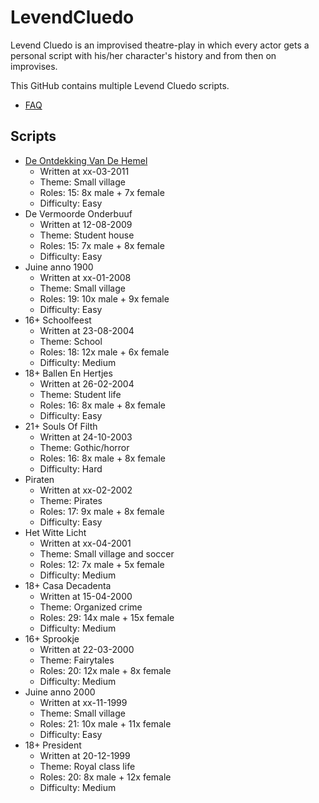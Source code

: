 # LevendCluedo

Levend Cluedo is an improvised theatre-play in which every actor gets a personal script with his/her character's history and from then on improvises.

This GitHub contains multiple Levend Cluedo scripts.

 * [FAQ](Faq.md)

## Scripts

* [De Ontdekking Van De Hemel](DeOntdekkingVanDeHemel/README.md) 
  * Written at xx-03-2011
  * Theme: Small village
  * Roles: 15: 8x male + 7x female
  * Difficulty: Easy
* De Vermoorde Onderbuuf
  * Written at 12-08-2009
  * Theme: Student house
  * Roles: 15: 7x male + 8x female
  * Difficulty: Easy
* Juine anno 1900
  * Written at xx-01-2008
  * Theme: Small village
  * Roles: 19: 10x male + 9x female
  * Difficulty: Easy
* 16+ Schoolfeest
  * Written at 23-08-2004
  * Theme: School
  * Roles: 18: 12x male + 6x female
  * Difficulty: Medium
* 18+ Ballen En Hertjes
  * Written at 26-02-2004
  * Theme: Student life
  * Roles: 16: 8x male + 8x female
  * Difficulty: Easy
* 21+ Souls Of Filth
  * Written at 24-10-2003
  * Theme: Gothic/horror
  * Roles: 16: 8x male + 8x female
  * Difficulty: Hard
* Piraten
  * Written at xx-02-2002
  * Theme: Pirates
  * Roles: 17: 9x male + 8x female
  * Difficulty: Easy
* Het Witte Licht
  * Written at xx-04-2001
  * Theme: Small village and soccer
  * Roles: 12: 7x male + 5x female
  * Difficulty: Medium
* 18+ Casa Decadenta
  * Written at 15-04-2000
  * Theme: Organized crime
  * Roles: 29: 14x male + 15x female
  * Difficulty: Medium
* 16+ Sprookje
  * Written at 22-03-2000
  * Theme: Fairytales
  * Roles: 20: 12x male + 8x female
  * Difficulty: Medium
* Juine anno 2000
  * Written at xx-11-1999
  * Theme: Small village
  * Roles: 21: 10x male + 11x female
  * Difficulty: Easy
* 18+ President
  * Written at 20-12-1999
  * Theme: Royal class life
  * Roles: 20: 8x male + 12x female
  * Difficulty: Medium

